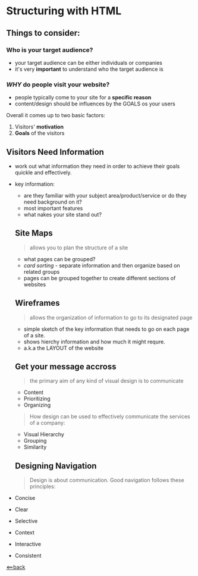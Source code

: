 # Structuring with HTML

## Things to consider:

### Who is your target audience?

  - your target audience can be either individuals or companies
  - it's very **important** to understand who the target audience is

### *WHY* do people visit your website?
  - people typically come to your site for a **specific reason** 
  - content/design should be influences by the GOALS os your users 

  Overall it comes up to two basic factors:

  1. Visitors' **motivation** 
  2. **Goals** of the visitors

## Visitors Need Information
- work out what information they need in order to achieve their goals quickle and effectively. 
- key information:
  - are they familiar with your subject area/product/service or do they need background on it?
  - most important features
  - what nakes your site stand out? 

  ## Site Maps
  > allows you to plan the structure of a site 
  - what pages can be grouped?
  - *card sorting* - separate information and then organize based on related  groups
  - pages can be grouped together to create different sections of websites

  ## Wireframes
  > allows the organization of information to go to its designated page
  - simple sketch of the key information that needs to go on each page of a site.
  - shows hierchy information and how much it might requre.
  - a.k.a the LAYOUT of the  website
  
  ## Get your message accross 
  > the primary aim of any kind of visual design is to communicate
  - Content
  - Prioritizing
  - Organizing
  > How design can be used to effectively communicate the services of a company:
  - Visual Hierarchy 
  - Grouping 
  - Similarity 

  ## Designing Navigation
  > Design is about communication. Good navigation follows these principles:
- Concise
- Clear
- Selective
- Context
- Interactive
- Consistent 

[<==back](README.md)